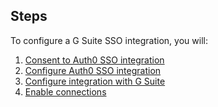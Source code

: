 ## Steps

To configure a G Suite SSO integration, you will:

1. [Consent to Auth0 SSO integration](#consent-to-auth0-sso-integration)
2. [Configure Auth0 SSO integration](#create-auth0-sso-integration)
3. [Configure integration with G Suite](#configure-integration-with-g-suite)
4. [Enable connections](#enable-connections)
